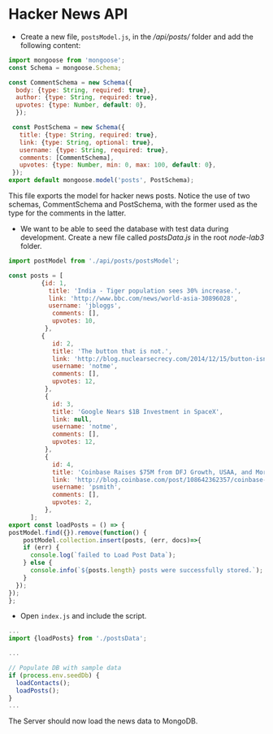 # Hacker News API

+ Create a new file, ``postsModel.js``, in the */api/posts/* folder and add the following content:

```javascript
import mongoose from 'mongoose';
const Schema = mongoose.Schema;

const CommentSchema = new Schema({
  body: {type: String, required: true},
  author: {type: String, required: true},
  upvotes: {type: Number, default: 0},
  });

 const PostSchema = new Schema({
   title: {type: String, required: true},
   link: {type: String, optional: true},
   username: {type: String, required: true},
   comments: [CommentSchema],
   upvotes: {type: Number, min: 0, max: 100, default: 0},
 });
export default mongoose.model('posts', PostSchema);
```
This file exports the model for hacker news posts. Notice the use of two schemas, CommentSchema and PostSchema, with the former used as the type for the comments in the latter.
+ We want to be able to seed the database with test data during development. Create a new file called *postsData.js* in the root *node-lab3* folder.

```javascript
import postModel from './api/posts/postsModel';

const posts = [
         {id: 1,
           title: 'India - Tiger population sees 30% increase.',
           link: 'http://www.bbc.com/news/world-asia-30896028',
           username: 'jbloggs',
            comments: [],
            upvotes: 10,
          },
         {
            id: 2,
            title: 'The button that is not.',
            link: 'http://blog.nuclearsecrecy.com/2014/12/15/button-isnt/',
            username: 'notme',
            comments: [],
            upvotes: 12,
          },
          {
            id: 3,
            title: 'Google Nears $1B Investment in SpaceX',
            link: null,
            username: 'notme',
            comments: [],
            upvotes: 12,
          },
          {
            id: 4,
            title: 'Coinbase Raises $75M from DFJ Growth, USAA, and More',
            link: 'http://blog.coinbase.com/post/108642362357/coinbase-raises-75m-from-dfj-growth-usaa-nyse',
            username: 'psmith',
            comments: [],
            upvotes: 2,
          },
      ];
export const loadPosts = () => {
postModel.find({}).remove(function() {
    postModel.collection.insert(posts, (err, docs)=>{
    if (err) {
      console.log(`failed to Load Post Data`);
    } else {
      console.info(`${posts.length} posts were successfully stored.`);
    }
  });
});
};

```

+ Open ``index.js`` and include the script.

```javascript
...
import {loadPosts} from './postsData';

...

// Populate DB with sample data
if (process.env.seedDb) {
  loadContacts();
  loadPosts();
}
...
```

The Server should now load the news data to MongoDB.
